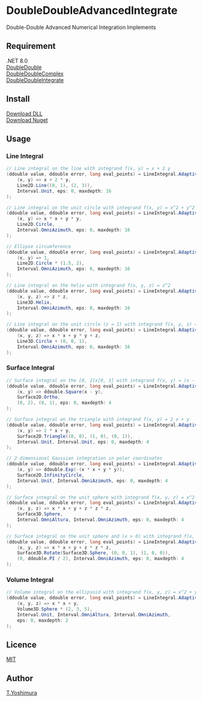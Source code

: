 # DoubleDoubleAdvancedIntegrate
 Double-Double Advanced Numerical Integration Implements 

## Requirement
.NET 8.0  
[DoubleDouble](https://github.com/tk-yoshimura/DoubleDouble)  
[DoubleDoubleComplex](https://github.com/tk-yoshimura/DoubleDoubleComplex)  
[DoubleDoubleIntegrate](https://github.com/tk-yoshimura/DoubleDoubleIntegrate)  

## Install

[Download DLL](https://github.com/tk-yoshimura/DoubleDoubleAdvancedIntegrate/releases)  
[Download Nuget](https://www.nuget.org/packages/tyoshimura.doubledouble.advancedintegrate/)  

## Usage

### Line Integral

```csharp
// Line integral on the line with integrand f(x, y) = x + 2 y
(ddouble value, ddouble error, long eval_points) = LineIntegral.AdaptiveIntegrate(
    (x, y) => x + 2 * y,
    Line2D.Line((0, 1), (2, 3)),
    Interval.Unit, eps: 0, maxdepth: 16
);
```

```csharp
// Line integral on the unit circle with integrand f(x, y) = x^2 + y^2
(ddouble value, ddouble error, long eval_points) = LineIntegral.AdaptiveIntegrate(
    (x, y) => x * x + y * y,
    Line2D.Circle,
    Interval.OmniAzimuth, eps: 0, maxdepth: 16
);
```

```csharp
// Ellipse circumference
(ddouble value, ddouble error, long eval_points) = LineIntegral.AdaptiveIntegrate(
    (x, y) => 1,
    Line2D.Circle * (1.5, 2),
    Interval.OmniAzimuth, eps: 0, maxdepth: 16
);
```

```csharp
// Line integral on the helix with integrand f(x, y, z) = z^2
(ddouble value, ddouble error, long eval_points) = LineIntegral.AdaptiveIntegrate(
    (x, y, z) => z * z,
    Line3D.Helix,
    Interval.OmniAzimuth, eps: 0, maxdepth: 16
);
```

```csharp
// Line integral on the unit circle (z = 1) with integrand f(x, y, z) = x^2 + y^2 + z
(ddouble value, ddouble error, long eval_points) = LineIntegral.AdaptiveIntegrate(
    (x, y, z) => x * x + y * y + z,
    Line3D.Circle + (0, 0, 1),
    Interval.OmniAzimuth, eps: 0, maxdepth: 16
);
```

### Surface Integral
```csharp
// Surface integral on the [0, 2]x[0, 1] with integrand f(x, y) = (x - y)^2
(ddouble value, ddouble error, long eval_points) = LineIntegral.AdaptiveIntegrate(
    (x, y) => ddouble.Square(x - y),
    Surface2D.Ortho,
    (0, 2), (0, 1), eps: 0, maxdepth: 4
);
```

```csharp
// Surface integral on the triangle with integrand f(x, y) = 2 x + y
(ddouble value, ddouble error, long eval_points) = LineIntegral.AdaptiveIntegrate(
    (x, y) => 2 * x + y,
    Surface2D.Triangle((0, 0), (1, 0), (0, 1)),
    Interval.Unit, Interval.Unit, eps: 0, maxdepth: 4
);
```

```csharp
// 2-dimensional Gaussian integration in polar coordinates
(ddouble value, ddouble error, long eval_points) = LineIntegral.AdaptiveIntegrate(
    (x, y) => ddouble.Exp(-(x * x + y * y)),
    Surface2D.InfinityCircle,
    Interval.Unit, Interval.OmniAzimuth, eps: 0, maxdepth: 4
);
```

```csharp
// Surface integral on the unit sphere with integrand f(x, y, z) = x^2 + y + z^3
(ddouble value, ddouble error, long eval_points) = LineIntegral.AdaptiveIntegrate(
    (x, y, z) => x * x + y + z * z * z,
    Surface3D.Sphere,
    Interval.OmniAltura, Interval.OmniAzimuth, eps: 0, maxdepth: 4
);
```

```csharp
// Surface integral on the unit sphere and (x > 0) with integrand f(x, y, z) = x^2 + y + z^3
(ddouble value, ddouble error, long eval_points) = LineIntegral.AdaptiveIntegrate(
    (x, y, z) => x * x + y + z * z * z,
    Surface3D.Rotate(Surface3D.Sphere, (0, 0, 1), (1, 0, 0)),
    (0, ddouble.PI / 2), Interval.OmniAzimuth, eps: 0, maxdepth: 4
);
```

### Volume Integral
```csharp
// Volume integral on the ellipsoid with integrand f(x, y, z) = x^2 + y
(ddouble value, ddouble error, long eval_points) = LineIntegral.AdaptiveIntegrate(
    (x, y, z) => x * x + y,
    Volume3D.Sphere * (2, 3, 5),
    Interval.Unit, Interval.OmniAltura, Interval.OmniAzimuth,
    eps: 0, maxdepth: 2
);
```

## Licence
[MIT](https://github.com/tk-yoshimura/DoubleDoubleAdvancedIntegrate/blob/main/LICENSE)

## Author

[T.Yoshimura](https://github.com/tk-yoshimura)
